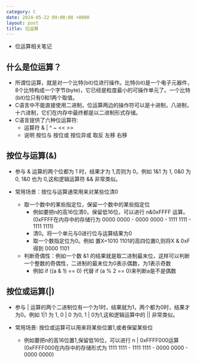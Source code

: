 ```yaml
---
category: C
date: 2024-05-22 09:00:00 +0800
layout: post
title: 位运算
---
```


+ 位运算相关笔记

## 什么是位运算？

+ 所谓位运算，就是对一个比特(bit)位进行操作。比特(bit)是一个电子元器件，8个比特构成一个字节(byte)，它已经是粒度最小的可操作单元了。一个比特(bit)位只有0和1两个取值。
+ C语言中不能直接使用二进制，位运算两边的操作符可以是十进制，八进制，十六进制，它们在内存中最终都是以二进制形式存储。
+ C语言提供了六种位运算符:
  + 运算符    &      |       ^      ~    <<   >>
  + 说明    按位与  按位或  按位异或  取反  左移  右移

## 按位与运算(&)

+ 参与 & 运算的两个位都为 1 时，结果才为 1,否则为 0。例如 1&1 为 1, 0&0 为 0, 1&0 也为 0,这和逻辑运算符 && 非常类似。

+ 常用场景：按位与运算通常用来对某些位清0
  + 取一个数中的某些指定位，保留一个数中的某些指定位
    + 例如要把n的高16位清0，保留低16位，可以进行 n&0xFFFF 运算。(0xFFFF在内存中的存储行为 0000 0000 - 0000 0000 - 1111 1111 - 1111 1111)
    + 清0。将一个单元与0进行位与运算结果为0
    + 取一个数指定位为0。例如 置X=1010 1101的高四位置0,则将X & 0xF得到 0000 1101
  + 判断奇偶性：例如一个数 &1 的结果就是取二进制最末位，这样可以判断一个整数的奇偶性，二进制的最末位为0表示偶数，为1表示奇数
    + 例如 if ((a & 1) == 0) 代替 if (a % 2 == 0)来判断a是不是偶数

## 按位或运算(|)

+ 参与 | 运算的两个二进制位有一个为1时，结果就为1，两个都为0时，结果才为0。例如 1|1 为 1, 0 | 0 为0, 1 | 0为1,这和逻辑运算中的 || 非常类似。

+ 常用场景: 按位或运算可以用来将某些位置1,或者保留某些位
  + 例如要把n的高16位置1,保留低16位，可以进行 n | 0xFFFF000运算 (0xFFFF000在内存中的存储形式为 1111 1111 - 1111 1111 - 0000 0000 - 0000 0000)